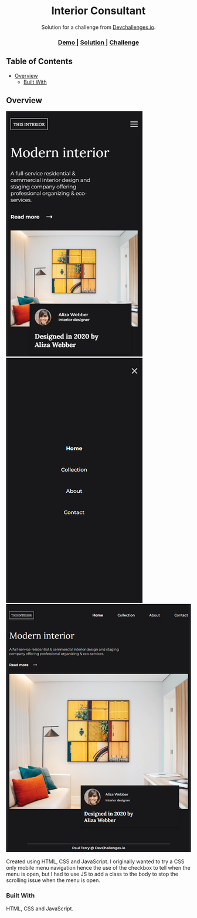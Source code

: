 <h1 align="center">Interior Consultant</h1>

<div align="center">
   Solution for a challenge from  <a href="http://devchallenges.io" target="_blank">Devchallenges.io</a>.
</div>

<div align="center">
  <h3>
    <a href="https://interior-consultant.paulio.vercel.app/">
      Demo
    </a>
    <span> | </span>
    <a href="https://github.com/paulio84/Interior-consultant">
      Solution
    </a>
    <span> | </span>
    <a href="https://devchallenges.io/challenges/Jymh2b2FyebRTUljkNcb">
      Challenge
    </a>
  </h3>
</div>

<!-- TABLE OF CONTENTS -->

## Table of Contents

- [Overview](#overview)
  - [Built With](#built-with)

<!-- OVERVIEW -->

## Overview

![Mobile View](https://github.com/paulio84/Interior-consultant/blob/main/src/assets/Screenshot1.PNG)
![Mobile Menu View](https://github.com/paulio84/Interior-consultant/blob/main/src/assets/Screenshot2.PNG)
![Tablet View](https://github.com/paulio84/Interior-consultant/blob/main/src/assets/Screenshot3.PNG)

Created using HTML, CSS and JavaScript. I originally wanted to try a CSS only mobile menu navigation hence the use of the checkbox to tell when the menu is open, but I had to use JS to add a class to the body to stop the scrolling issue when the menu is open.

### Built With

HTML, CSS and JavaScript.
